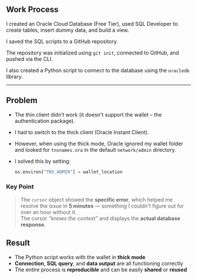 ## Work Process

I created an Oracle Cloud Database (Free Tier), used SQL Developer to create tables, insert dummy data, and build a view.

I saved the SQL scripts to a GitHub repository.

The repository was initialized using `git init`, connected to GitHub, and pushed via the CLI.

I also created a Python script to connect to the database using the `oracledb` library.

---

## Problem

- The thin client didn’t work (it doesn't support the wallet – the authentication package).
- I had to switch to the thick client (Oracle Instant Client).
- However, when using the thick mode, Oracle ignored my wallet folder and looked for `tnsnames.ora` in the default `network/admin` directory.
- I solved this by setting:

  ```python
  os.environ["TNS_ADMIN"] = wallet_location

###  Key Point
> The `cursor` object showed the **specific error**, which helped me resolve the issue in **5 minutes** — something I couldn't figure out for over an hour without it.  
> The cursor *“knows the context”* and displays the **actual database response**.


## Result

-  The Python script works with the wallet in **thick mode**
-  **Connection**, **SQL query**, and **data output** are all functioning correctly
-  The entire process is **reproducible** and can be easily **shared** or **reused**
